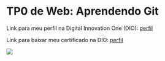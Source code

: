<h1>TP0 de Web: Aprendendo Git</h1>

Link para meu perfil na Digital Innovation One (DIO):
<a href="https://web.digitalinnovation.one/users/jean_pvb?tab=achievements">
  perfil
</a>

Link para baixar meu certificado na DIO:
<a href="https://certificates.digitalinnovation.one/D4B7F58D">
  perfil
</a>

<img src="https://fegemo.github.io/cefet-web/images/medalha-curso-git-na-dio.png">
